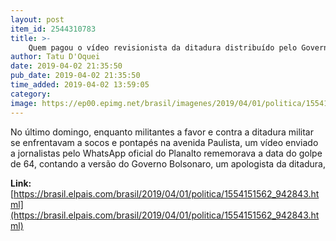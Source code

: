 ```yaml
---
layout: post
item_id: 2544310783
title: >-
    Quem pagou o vídeo revisionista da ditadura distribuído pelo Governo Bolsonaro?
author: Tatu D'Oquei
date: 2019-04-02 21:35:50
pub_date: 2019-04-02 21:35:50
time_added: 2019-04-02 13:59:05
category: 
image: https://ep00.epimg.net/brasil/imagenes/2019/04/01/politica/1554151562_942843_1554152154_rrss_normal.jpg
---
```


No último domingo, enquanto militantes a favor e contra a ditadura militar se enfrentavam a socos e pontapés na avenida Paulista, um vídeo enviado a jornalistas pelo WhatsApp oficial do Planalto rememorava a data do golpe de 64, contando a versão do Governo Bolsonaro, um apologista da ditadura,

**Link:** [https://brasil.elpais.com/brasil/2019/04/01/politica/1554151562_942843.html](https://brasil.elpais.com/brasil/2019/04/01/politica/1554151562_942843.html)

